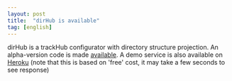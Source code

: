 ```yaml
---
layout: post
title:  "dirHub is available"
tag: [english]
---
```

dirHub is a trackHub configurator with directory structure projection. An alpha-version code is made [available](https://github.com/hkawaji/dirHub). A demo service is also available on [Heroku](http://dirhub.herokuapp.com/) (note that this is based on 'free' cost, it may take a few seconds to see response)

